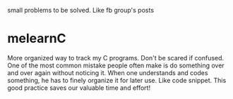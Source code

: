 small problems to be solved.
Like fb group's posts

# melearnC
More organized way to track my C programs.
Don't be scared if confused.
One of the most common mistake people often make is do something over and over again without noticing it.
When one understands and codes something, he has to finely organize it for later use. Like code snippet.
This good practice saves our valuable time and effort!